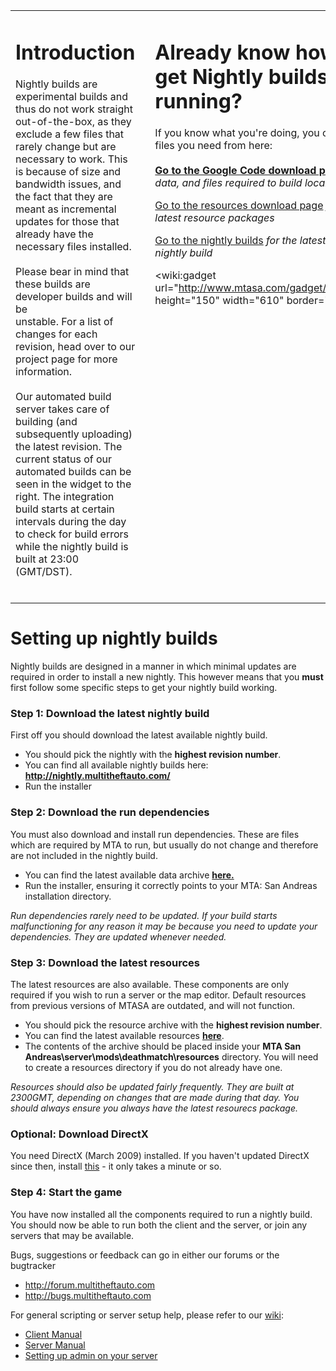 <table>
<tr>
<td width='48%' cellspacing='10' valign='top'>
<h1>Introduction</h1>

Nightly builds are experimental builds and thus do not work straight out-of-the-box, as they exclude a few files that rarely change but are necessary to work. This is because of size and bandwidth issues, and the fact that they are meant as incremental updates for those that already have the necessary files installed.<br>
<br>
Please bear in mind that these builds are developer builds and will be<br>
unstable. For a list of changes for each revision, head over to our<br>
project page for more information.<br>
<br>
Our automated build server takes care of building (and subsequently uploading) the latest revision. The current status of our automated builds can be seen in the widget to the right. The integration build starts at certain intervals during the day to check for build errors while the nightly build is built at 23:00 (GMT/DST).<br>
<br>
</td>
<td width='4%'></td>
<td width='48%' cellspacing='10' valign='top'>
<h1>Already know how to get Nightly builds running?</h1>
If you know what you're doing, you can get the files you need from here:<br>
<br>
<b><a href='http://code.google.com/p/multitheftauto/downloads/list'>Go to the Google Code download page</a></b> <i>for data, and files required to build locally</i>

<a href='http://code.google.com/p/mtasa-resources/downloads/list'>Go to the resources download page</a> <i>for the latest resource packages</i>

<a href='http://nightly.multitheftauto.com/'>Go to the nightly builds</a> <i>for the latest MTA nightly build</i>

<wiki:gadget url="http://www.mtasa.com/gadget/nightly.xml" height="150" width="610" border="0" /><br>
</td>

</tr>
</table>

# Setting up nightly builds #
Nightly builds are designed in a manner in which minimal updates are required in order to install a new nightly.  This however means that you **must** first follow some specific steps to get your nightly build working.

### Step 1: Download the latest nightly build ###
First off you should download the latest available nightly build.
  * You should pick the nightly with the **highest revision number**.
  * You can find all available nightly builds here: **http://nightly.multitheftauto.com/**
  * Run the installer

### Step 2: Download the run dependencies ###
You must also download and install run dependencies.  These are files which are required by MTA to run, but usually do not change and therefore are not included in the nightly build.
  * You can find the latest available data archive **[here.](http://code.google.com/p/mtasa-blue/downloads/list?q=label:Data)**
  * Run the installer, ensuring it correctly points to your MTA: San Andreas installation directory.

_Run dependencies rarely need to be updated.  If your build starts malfunctioning for any reason it may be because you need to update your dependencies.  They are updated whenever needed._

### Step 3: Download the latest resources ###
The latest resources are also available.   These components are only required if you wish to run a server or the map editor.  Default resources from previous versions of MTASA are outdated, and will not function.
  * You should pick the resource archive with the **highest revision number**.
  * You can find the latest available resources **[here](http://code.google.com/p/mtasa-resources/downloads/list)**.
  * The contents of the archive should be placed inside your **MTA San Andreas\server\mods\deathmatch\resources** directory. You will need to create a resources directory if you do not already have one.

_Resources should also be updated fairly frequently.  They are built at 2300GMT, depending on changes that are made during that day.  You should always ensure you always have the latest resourecs package._

### Optional: Download DirectX ###
You need DirectX (March 2009) installed. If you haven't updated DirectX since then, install [this](http://www.microsoft.com/downloads/details.aspx?FamilyId=2DA43D38-DB71-4C1B-BC6A-9B6652CD92A3&displaylang=en) - it only takes a minute or so.

### Step 4: Start the game ###
You have now installed all the components required to run a nightly build.  You should now be able to run both the client and the server, or join any servers that may be available.

Bugs, suggestions or feedback can go in either our forums or the bugtracker
  * http://forum.multitheftauto.com
  * http://bugs.multitheftauto.com

For general scripting or server setup help, please refer to our [wiki](http://wiki.multitheftauto.com):
  * [Client Manual](http://wiki.multitheftauto.com/index.php?title=Deathmatch_Client_Manual)
  * [Server Manual](http://wiki.multitheftauto.com/index.php?title=Deathmatch_Server_Manual)
  * [Setting up admin on your server](http://wiki.multitheftauto.com/index.php?title=Admin)